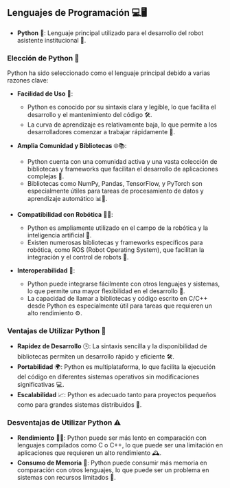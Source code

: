 ## Lenguajes de Programación 💻🖥️

- **Python** 🐍: Lenguaje principal utilizado para el desarrollo del robot asistente institucional 🤖.

### Elección de Python 🧩

Python ha sido seleccionado como el lenguaje principal debido a varias razones clave:

- **Facilidad de Uso** 📝:

  - Python es conocido por su sintaxis clara y legible, lo que facilita el desarrollo y el mantenimiento del código 🛠️.
  - La curva de aprendizaje es relativamente baja, lo que permite a los desarrolladores comenzar a trabajar rápidamente 🚀.

- **Amplia Comunidad y Bibliotecas** 🌐📚:

  - Python cuenta con una comunidad activa y una vasta colección de bibliotecas y frameworks que facilitan el desarrollo de aplicaciones complejas 🤝.
  - Bibliotecas como NumPy, Pandas, TensorFlow, y PyTorch son especialmente útiles para tareas de procesamiento de datos y aprendizaje automático 📊🤖.

- **Compatibilidad con Robótica** 🤖🔧:

  - Python es ampliamente utilizado en el campo de la robótica y la inteligencia artificial 🤖.
  - Existen numerosas bibliotecas y frameworks específicos para robótica, como ROS (Robot Operating System), que facilitan la integración y el control de robots 🔄.

- **Interoperabilidad** 🌉:

  - Python puede integrarse fácilmente con otros lenguajes y sistemas, lo que permite una mayor flexibilidad en el desarrollo 🔗.
  - La capacidad de llamar a bibliotecas y código escrito en C/C++ desde Python es especialmente útil para tareas que requieren un alto rendimiento ⚙️.

### Ventajas de Utilizar Python 🚀

- **Rapidez de Desarrollo** 🕒: La sintaxis sencilla y la disponibilidad de bibliotecas permiten un desarrollo rápido y eficiente 🛠️.
- **Portabilidad** 🌍: Python es multiplataforma, lo que facilita la ejecución del código en diferentes sistemas operativos sin modificaciones significativas 💻.
- **Escalabilidad** 📈: Python es adecuado tanto para proyectos pequeños como para grandes sistemas distribuidos 🌟.

### Desventajas de Utilizar Python ⚠️

- **Rendimiento** 🏃‍♂️: Python puede ser más lento en comparación con lenguajes compilados como C o C++, lo que puede ser una limitación en aplicaciones que requieren un alto rendimiento 🕰️.
- **Consumo de Memoria** 🧠: Python puede consumir más memoria en comparación con otros lenguajes, lo que puede ser un problema en sistemas con recursos limitados 🧩.
